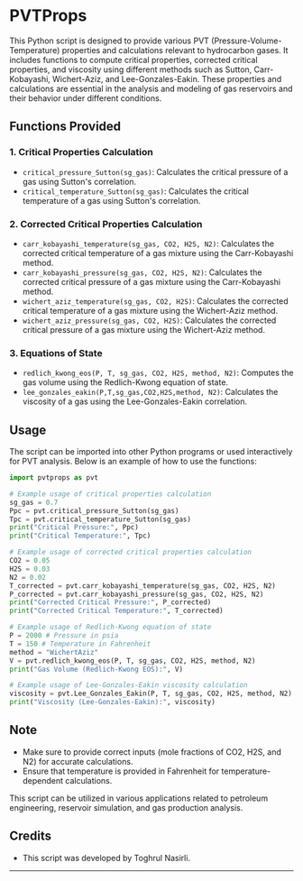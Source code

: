 # PVTProps

This Python script is designed to provide various PVT (Pressure-Volume-Temperature) properties and calculations relevant to hydrocarbon gases. It includes functions to compute critical properties, corrected critical properties, and viscosity using different methods such as Sutton, Carr-Kobayashi, Wichert-Aziz, and Lee-Gonzales-Eakin. These properties and calculations are essential in the analysis and modeling of gas reservoirs and their behavior under different conditions.

## Functions Provided

### 1. Critical Properties Calculation

- `critical_pressure_Sutton(sg_gas)`: Calculates the critical pressure of a gas using Sutton's correlation.
- `critical_temperature_Sutton(sg_gas)`: Calculates the critical temperature of a gas using Sutton's correlation.

### 2. Corrected Critical Properties Calculation

- `carr_kobayashi_temperature(sg_gas, CO2, H2S, N2)`: Calculates the corrected critical temperature of a gas mixture using the Carr-Kobayashi method.
- `carr_kobayashi_pressure(sg_gas, CO2, H2S, N2)`: Calculates the corrected critical pressure of a gas mixture using the Carr-Kobayashi method.
- `wichert_aziz_temperature(sg_gas, CO2, H2S)`: Calculates the corrected critical temperature of a gas mixture using the Wichert-Aziz method.
- `wichert_aziz_pressure(sg_gas, CO2, H2S)`: Calculates the corrected critical pressure of a gas mixture using the Wichert-Aziz method.

### 3. Equations of State

- `redlich_kwong_eos(P, T, sg_gas, CO2, H2S, method, N2)`: Computes the gas volume using the Redlich-Kwong equation of state.
- `lee_gonzales_eakin(P,T,sg_gas,CO2,H2S,method, N2)`: Calculates the viscosity of a gas using the Lee-Gonzales-Eakin correlation.

## Usage

The script can be imported into other Python programs or used interactively for PVT analysis. Below is an example of how to use the functions:

```python
import pvtprops as pvt

# Example usage of critical properties calculation
sg_gas = 0.7
Ppc = pvt.critical_pressure_Sutton(sg_gas)
Tpc = pvt.critical_temperature_Sutton(sg_gas)
print("Critical Pressure:", Ppc)
print("Critical Temperature:", Tpc)

# Example usage of corrected critical properties calculation
CO2 = 0.05
H2S = 0.03
N2 = 0.02
T_corrected = pvt.carr_kobayashi_temperature(sg_gas, CO2, H2S, N2)
P_corrected = pvt.carr_kobayashi_pressure(sg_gas, CO2, H2S, N2)
print("Corrected Critical Pressure:", P_corrected)
print("Corrected Critical Temperature:", T_corrected)

# Example usage of Redlich-Kwong equation of state
P = 2000 # Pressure in psia
T = 150 # Temperature in Fahrenheit
method = "WichertAziz"
V = pvt.redlich_kwong_eos(P, T, sg_gas, CO2, H2S, method, N2)
print("Gas Volume (Redlich-Kwong EOS):", V)

# Example usage of Lee-Gonzales-Eakin viscosity calculation
viscosity = pvt.Lee_Gonzales_Eakin(P, T, sg_gas, CO2, H2S, method, N2)
print("Viscosity (Lee-Gonzales-Eakin):", viscosity)
```

## Note

- Make sure to provide correct inputs (mole fractions of CO2, H2S, and N2) for accurate calculations.
- Ensure that temperature is provided in Fahrenheit for temperature-dependent calculations.

This script can be utilized in various applications related to petroleum engineering, reservoir simulation, and gas production analysis.

## Credits

- This script was developed by Toghrul Nasirli.
---
